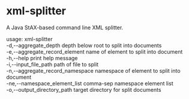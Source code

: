 # xml-splitter
A Java StAX-based command line XML splitter.

usage: xml-splitter  
 -d,--aggregate_depth <arg>              depth below root to split into documents  
 -e,--aggregate_record_element <arg>     name of element to split into document  
 -h,--help                               print help message  
 -i,--input_file_path <arg>              path of file to split  
 -n,--aggregate_record_namespace <arg>   namespace of element to split into document  
 -ne,--namespace_element_list <arg>      comma-sep namespace element list  
 -o,--output_directory_path <arg>        target directory for split documents  
